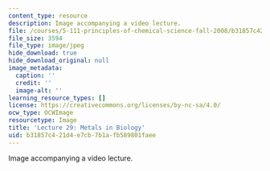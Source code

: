 ```yaml
---
content_type: resource
description: Image accompanying a video lecture.
file: /courses/5-111-principles-of-chemical-science-fall-2008/b31857c421d4e7cb7b1afb589801faee_29.jpg
file_size: 3594
file_type: image/jpeg
hide_download: true
hide_download_original: null
image_metadata:
  caption: ''
  credit: ''
  image-alt: ''
learning_resource_types: []
license: https://creativecommons.org/licenses/by-nc-sa/4.0/
ocw_type: OCWImage
resourcetype: Image
title: 'Lecture 29: Metals in Biology'
uid: b31857c4-21d4-e7cb-7b1a-fb589801faee
---
```

Image accompanying a video lecture.